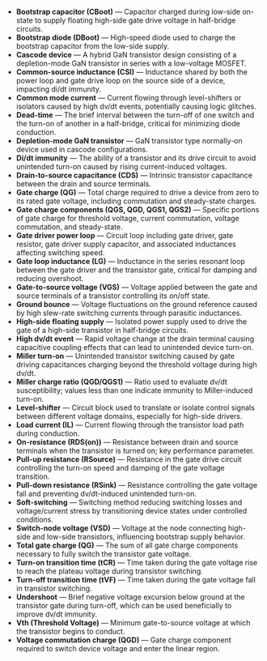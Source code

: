 - **Bootstrap capacitor (CBoot)** — Capacitor charged during low-side on-state to supply floating high-side gate drive voltage in half-bridge circuits.  
- **Bootstrap diode (DBoot)** — High-speed diode used to charge the bootstrap capacitor from the low-side supply.  
- **Cascode device** — A hybrid GaN transistor design consisting of a depletion-mode GaN transistor in series with a low-voltage MOSFET.  
- **Common-source inductance (CSI)** — Inductance shared by both the power loop and gate drive loop on the source side of a device, impacting di/dt immunity.  
- **Common mode current** — Current flowing through level-shifters or isolators caused by high dv/dt events, potentially causing logic glitches.  
- **Dead-time** — The brief interval between the turn-off of one switch and the turn-on of another in a half-bridge, critical for minimizing diode conduction.  
- **Depletion-mode GaN transistor** — GaN transistor type normally-on device used in cascode configurations.  
- **Di/dt immunity** — The ability of a transistor and its drive circuit to avoid unintended turn-on caused by rising current-induced voltages.  
- **Drain-to-source capacitance (CDS)** — Intrinsic transistor capacitance between the drain and source terminals.  
- **Gate charge (QG)** — Total charge required to drive a device from zero to its rated gate voltage, including commutation and steady-state charges.  
- **Gate charge components (QGS, QGD, QGS1, QGS2)** — Specific portions of gate charge for threshold voltage, current commutation, voltage commutation, and steady-state.  
- **Gate driver power loop** — Circuit loop including gate driver, gate resistor, gate driver supply capacitor, and associated inductances affecting switching speed.  
- **Gate loop inductance (LG)** — Inductance in the series resonant loop between the gate driver and the transistor gate, critical for damping and reducing overshoot.  
- **Gate-to-source voltage (VGS)** — Voltage applied between the gate and source terminals of a transistor controlling its on/off state.  
- **Ground bounce** — Voltage fluctuations on the ground reference caused by high slew-rate switching currents through parasitic inductances.  
- **High-side floating supply** — Isolated power supply used to drive the gate of a high-side transistor in half-bridge circuits.  
- **High dv/dt event** — Rapid voltage change at the drain terminal causing capacitive coupling effects that can lead to unintended device turn-on.  
- **Miller turn-on** — Unintended transistor switching caused by gate driving capacitances charging beyond the threshold voltage during high dv/dt.  
- **Miller charge ratio (QGD/QGS1)** — Ratio used to evaluate dv/dt susceptibility; values less than one indicate immunity to Miller-induced turn-on.  
- **Level-shifter** — Circuit block used to translate or isolate control signals between different voltage domains, especially for high-side drivers.  
- **Load current (IL)** — Current flowing through the transistor load path during conduction.  
- **On-resistance (RDS(on))** — Resistance between drain and source terminals when the transistor is turned on; key performance parameter.  
- **Pull-up resistance (RSource)** — Resistance in the gate drive circuit controlling the turn-on speed and damping of the gate voltage transition.  
- **Pull-down resistance (RSink)** — Resistance controlling the gate voltage fall and preventing dv/dt-induced unintended turn-on.  
- **Soft-switching** — Switching method reducing switching losses and voltage/current stress by transitioning device states under controlled conditions.  
- **Switch-node voltage (VSD)** — Voltage at the node connecting high-side and low-side transistors, influencing bootstrap supply behavior.  
- **Total gate charge (QG)** — The sum of all gate charge components necessary to fully switch the transistor gate voltage.  
- **Turn-on transition time (tCR)** — Time taken during the gate voltage rise to reach the plateau voltage during transistor switching.  
- **Turn-off transition time (tVF)** — Time taken during the gate voltage fall in transistor switching.  
- **Undershoot** — Brief negative voltage excursion below ground at the transistor gate during turn-off, which can be used beneficially to improve dv/dt immunity.  
- **Vth (Threshold Voltage)** — Minimum gate-to-source voltage at which the transistor begins to conduct.  
- **Voltage commutation charge (QGD)** — Gate charge component required to switch device voltage and enter the linear region.

